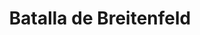 ﻿---
title: "Batalla de Breitenfeld"
permalink: periodes_517.html
layout: periode
dataInici: 1642-10-23
sidebar: periodes
pares:
  - 438:
    title: "Guerra de los Treinta Años"
    dataInici: "(1618)"
    dataFi: "(1648)"

fills:
jocsPrincipals:
jocsEscenaris:
jocsEpoca:
  - title: "Sweden Fights On"
    bggId: 6930
    escenari: "2nd Breitenfeld"

jocsEpocaEscenaris:
---
